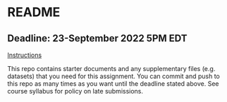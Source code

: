 # README

## Deadline: 23-September 2022 5PM EDT
[Instructions](https://bst-urmc.github.io/bst430-fall2022-site/hw_lab_instruction/hw-01-airbnb/hw-01-airbnb.html)

This repo contains starter documents and any supplementary files (e.g. datasets) that you need for this assignment.
You can commit and push to this repo as many times as you want until the deadline stated above.
See course syllabus for policy on late submissions.
